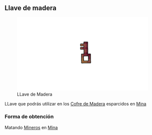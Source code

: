 ## Llave de madera

<figure>
    <img src="/.gitbook/assets/img/item/key/wood_key.png" alt="">
    <figcaption>LLave de Madera</figcaption>
</figure>

LLave que podrás utilizar en los [Cofre de Madera](/.gitbook/assets/category/extra/loot/chest/wood_chest.md) esparcidos en [Mina](/.gitbook/assets/category/location/mine/mine.md)

### Forma de obtención
Matando [Mineros](#) en [Mina](/.gitbook/assets/category/location/mine/mine.md)